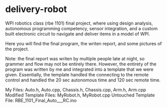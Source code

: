 # delivery-robot
WPI robotics class (rbe 1101) final project, where using design analysis, autonomous programming competency, sensor integration, and a custom built electronic circuit to navigate and deliver items in a model of WPI.

Here you will find the final program, the writen report, and some pictures of the project. 

Note: the final report was writen by multiple people late at night, so grammer and flow may not be entirely there. However, the entirety of the program was written by me and integrated into a template that we were given. Essentially, the template handled the connecting to the remote control and handled the 20 sec autonomous time and 120 sec remote time.

My Files: Auto.h, Auto.cpp, Chassis.h, Chassis.cpp, Arm.h, Arm.cpp
Modified Template Files: MyRobot.h, MyRobot.cpp
Untouched Template File: RBE_1101_Final_Auto___RC.ino
